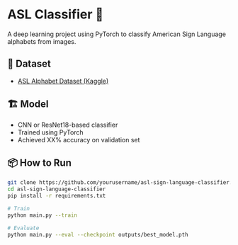 # ASL Classifier 🤟

A deep learning project using PyTorch to classify American Sign Language alphabets from images.

## 📁 Dataset
- [ASL Alphabet Dataset (Kaggle)](https://www.kaggle.com/datasets/grassknoted/asl-alphabet)

## 🏗️ Model
- CNN or ResNet18-based classifier
- Trained using PyTorch
- Achieved XX% accuracy on validation set

## 📦 How to Run

```bash
git clone https://github.com/yourusername/asl-sign-language-classifier.git
cd asl-sign-language-classifier
pip install -r requirements.txt

# Train
python main.py --train

# Evaluate
python main.py --eval --checkpoint outputs/best_model.pth
